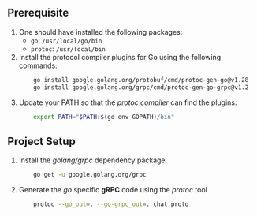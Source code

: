 ## Prerequisite
1.  One should have installed the following packages:
    -   `go`: `/usr/local/go/bin`
    -   `protoc`: `/usr/local/bin`
2.  Install the protocol compiler plugins for Go using the following commands:
    ```bash
        go install google.golang.org/protobuf/cmd/protoc-gen-go@v1.28
        go install google.golang.org/grpc/cmd/protoc-gen-go-grpc@v1.2
    ```
3.  Update your PATH so that the _protoc compiler_ can find the plugins:
    ```bash
        export PATH="$PATH:$(go env GOPATH)/bin"
    ```

## Project Setup
1.  Install the _golang/grpc_ dependency package.
    ```bash
        go get -u google.golang.org/grpc
    ```
2.  Generate the _go_ specific **gRPC** code using the _protoc_ tool
    ```bash
        protoc --go_out=. --go-grpc_out=. chat.proto
    ```

